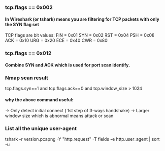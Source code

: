###  tcp.flags == 0x002 
#### In Wireshark (or tshark) means you are filtering for TCP packets with only the SYN flag set
TCP flags are bit values:
FIN = 0x01
SYN = 0x02
RST = 0x04
PSH = 0x08
ACK = 0x10
URG = 0x20
ECE = 0x40
CWR = 0x80

###  tcp.flags == 0x012
#### Combine  SYN and ACK which is used for port scan identify.

### Nmap scan result

tcp.flags.syn==1 and tcp.flags.ack==0 and tcp.window_size > 1024

#### why the above command useful:
 -> Only detect initial connect ( 1st step of  3-ways handshake)
 -> Larger window size which is abnormal means attack or scan
 



### List all the unique user-agent 
tshark -r version.pcapng -Y "http.request" -T fields -e http.user_agent | sort -u
